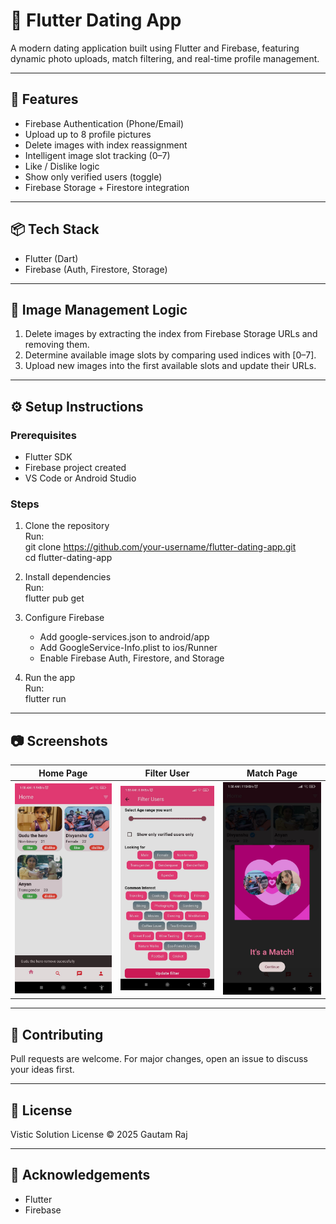 # 💖 Flutter Dating App

A modern dating application built using Flutter and Firebase, featuring dynamic photo uploads, match filtering, and real-time profile management.

---

## 🚀 Features

- Firebase Authentication (Phone/Email)
- Upload up to 8 profile pictures
- Delete images with index reassignment
- Intelligent image slot tracking (0–7)
- Like / Dislike logic
- Show only verified users (toggle)
- Firebase Storage + Firestore integration

---

## 📦 Tech Stack

- Flutter (Dart)
- Firebase (Auth, Firestore, Storage)

---

## 🧠 Image Management Logic

1. Delete images by extracting the index from Firebase Storage URLs and removing them.
2. Determine available image slots by comparing used indices with [0–7].
3. Upload new images into the first available slots and update their URLs.

---

## ⚙️ Setup Instructions

### Prerequisites

- Flutter SDK
- Firebase project created
- VS Code or Android Studio

### Steps

1. Clone the repository  
   Run:  
   git clone https://github.com/your-username/flutter-dating-app.git  
   cd flutter-dating-app

2. Install dependencies  
   Run:  
   flutter pub get

3. Configure Firebase  
   - Add google-services.json to android/app  
   - Add GoogleService-Info.plist to ios/Runner  
   - Enable Firebase Auth, Firestore, and Storage

4. Run the app  
   Run:  
   flutter run

---

## 📷 Screenshots

| Home Page | Filter User | Match Page |
|-----------|-------------|------------|
| ![Home](screenshots/home.jpeg) | ![Filter](screenshots/filter_user.jpeg) | ![Match](screenshots/match.jpeg)

---

## 🤝 Contributing

Pull requests are welcome. For major changes, open an issue to discuss your ideas first.

---

## 📄 License

Vistic Solution License © 2025 Gautam Raj

---

## 🙏 Acknowledgements

- Flutter
- Firebase
